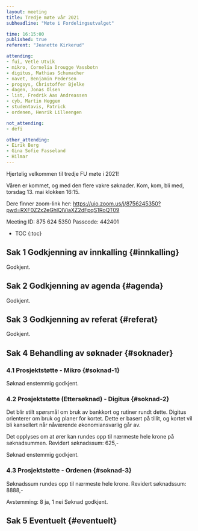 ```yaml
---
layout: meeting
title: Tredje møte vår 2021
subheadline: "Møte i Fordelingsutvalget"

time: 16:15:00
published: true
referent: "Jeanette Kirkerud"

attending:
- fui, Vetle Utvik
- mikro, Cornelia Drougge Vassbotn
- digitus, Mathias Schumacher
- navet, Benjamin Pedersen
- progsys, Christoffer Bjelke
- dagen, Jonas Olsen
- list, Fredrik Aas Andreassen
- cyb, Martin Heggem
- studentavis, Patrick
- ordenen, Henrik Lilleengen

not_attending:
- defi

other_attending:
- Eirik Berg
- Gina Sofie Fasseland
- Hilmar
---
```

Hjertelig velkommen til tredje FU møte i 2021!

Våren er kommet, og med den flere vakre søknader.
Kom, kom, bli med, torsdag 13. mai klokken 16:15.


Dere finner zoom-link her:
https://uio.zoom.us/j/8756245350?pwd=RXF0Z2x2eGhlQlViaXZ2dFpqS1RoQT09

Meeting ID: 875 624 5350
Passcode: 442401


* TOC
{:toc}

## Sak 1 Godkjenning av innkalling {#innkalling}

Godkjent.

## Sak 2 Godkjenning av agenda {#agenda}

Godkjent.

## Sak 3 Godkjenning av referat {#referat}

Godkjent.

## Sak 4 Behandling av søknader {#soknader}

### 4.1 Prosjektstøtte - Mikro {#soknad-1}

Søknad enstemmig godkjent.

### 4.2 Prosjektstøtte (Ettersøknad) - Digitus {#soknad-2}

Det blir stilt spørsmål om bruk av bankkort og rutiner rundt dette. Digitus orienterer om bruk og planer for kortet. Dette er basert på tillit, og kortet vil bli kansellert når nåværende økonomiansvarlig går av.

Det opplyses om at ører kan rundes opp til nærmeste hele krone på søknadsummen. 
Revidert søknadssum: 625,-

Søknad enstemmig godkjent.


### 4.3 Prosjektstøtte - Ordenen {#soknad-3}

Søknadssum rundes opp til nærmeste hele krone. 
Revidert søknadssum: 8888,-

Avstemming: 8 ja, 1 nei
Søknad godkjent.

## Sak 5 Eventuelt {#eventuelt}
